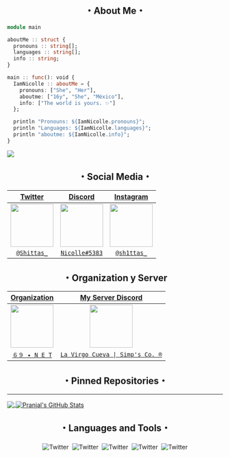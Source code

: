 <h2 align="center">・About Me・</h2>

```julia
module main

aboutMe :: struct {
  pronouns :: string[];
  languages :: string[];
  info :: string;
}

main :: func(): void {
  IamNicolle :: aboutMe = {
    pronouns: ["She", "Her"],
    aboutme: ["16y", "She", "México"],
    info: ["The world is yours. ✨"]
  };

  println "Pronouns: ${IamNicolle.pronouns}";
  println "Languages: ${IamNicolle.languages}";
  println "aboutme: ${IamNicolle.info}";
}
```
![](https://komarev.com/ghpvc/?username=ScriptHoney&color=blueviolet)

<h2 align="center">・Social Media・</h2>

| <a href="https://twitter.com/home?lang=es" target="_blank">**Twitter**</a> | <a href="https://discord.com" target="_blank">**Discord**</a> | <a href="https://www.instagram.com/?hl=es-la" target="_blank">**Instagram**</a> |
| :---: | :---: | :---: |
<img align='center' src='https://cdn.discordapp.com/attachments/888297289330864148/889305912588771398/888315951173488640.png' width="100px"  height='100px'> | <img align='center' width="100px" src='https://cdn.discordapp.com/attachments/888297289330864148/889306057715888178/888317007383105566.png' height='100px'>  | <img align='center' src='https://cdn.discordapp.com/attachments/888297289330864148/889306321080426526/888316188529143818.png' width="100px" height='100px'> | <img align='center' src='https://cdn.discordapp.com/attachments/888297289330864148/889306228650565682/888316090126577684.png' width="100px" height='100px'> |
| <a href="https://twitter.com/Shittas_" target="_blank">`@Shittas_`</a> | <a href="https://discord.com/users/896611362451619862" target="_blank">`Nicolle#5383`</a> | <a href="https://www.instagram.com/sh1ttas_/" target="_blank">`@sh1ttas_`</a> | <a href="[[https://twitter.com/ScriptHoney_](https://twitter.com/Shittas_)](https://twitter.com/Shittas_)" target="_blank">`@Shittas_`</a> | <a href="https://discord.com/users/896611362451619862" target="_blank">`Nicolle#5383</a> | 
  

<h2 align="center">・Organization y Server </h2>

| <a href="https://discord.gg/JJumUWjQKx" target="_blank">**Organization**</a> | <a href="https://discord.gg/Enwjy8CFRy" target="_blank">**My Server Discord**</a> |
|:---: | :---: |
| <img align='center' src='https://cdn.discordapp.com/icons/856625511575846974/6854978e9b1f9225f0c3320a18fb8a18.png?size=4096' height='100px'> | <img align='center' src='https://cdn.discordapp.com/icons/856625511575846974/a2c7171f835a7cfe0fe77e1777de77b1.png?size=2048' height='100px'> |
| <a href="https://discord.gg/JJumUWjQKx" target="_blank">`６９ ✦ N E T`</a> | <a href="https://discord.gg/Enwjy8CFRy" target="_blank">`La Virgo Cueva \| Simp's Co. ®`</a> | 


<h2 align="center">・Pinned Repositories・</h2>
<hr/>
<a href="https://github.com/IamNicolle ">
  <img align="center" src="https://github-readme-stats.vercel.app/api/top-langs/?username=IamNicolle&theme=radical&hide=glsl" />
</a>
<a href="https://github.com/IamNicolle /IamNicolle ">
  <img align="center" src="https://github-readme-stats.vercel.app/api?username=IamNicolle&show_icons=true&line_height=27&count_private=true&&theme=radical" alt="Pranjal's GitHub Stats" />
</a>

<h2 align="center">・Languages and Tools・</h2>

<p align="center">
 <img src="https://cdn.discordapp.com/attachments/842575339111972905/896558560417308702/html.png" alt="Twitter" style="vertical-align:top; margin:4px"><img src="https://cdn.discordapp.com/attachments/842575339111972905/896558579815952404/csharp.png"alt="Twitter" style="vertical-align:top; margin:4px"><img src="https://cdn.discordapp.com/attachments/842575339111972905/896558603895439410/js.png" alt="Twitter" style="vertical-align:top; margin:4px"><img src="https://cdn.discordapp.com/attachments/842575339111972905/896558620760739940/python.png" alt="Twitter" style="vertical-align:top; margin:4px"><img src="https://cdn.discordapp.com/attachments/842575339111972905/896558649449799690/visualstudio_code.png" alt="Twitter" style="vertical-align:top; margin:4px">
